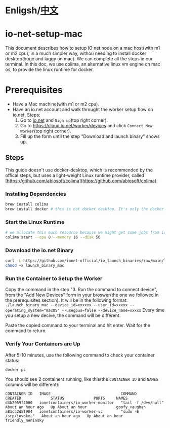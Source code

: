 # Enligsh/[中文](./README_zh.md)

# io-net-setup-mac

This document describes how to setup IO net node on a mac host(with m1 or m2 cpu), in a much simpler way, withou needing to install docker desktop(huge and laggy on mac). We can complete all the steps in our terminal.
In this doc, we use colima, an alternative linux vm engine on mac os, to provide the linux runtime for docker.

# Prerequisites
 - Have a Mac machine(with m1 or m2 cpu).
 - Have an io.net account and walk throught the worker setup flow on io.net. Steps:
    1. Go to [io.net](https://io.net/) and `Sign up`(top right corner).
    2. Go to https://cloud.io.net/worker/devices and click `Connect New Worker`(top right corner).
    3. Fill up the form until the step "Download and launch binary" shows up.

## Steps
This guide doesn't use docker-desktop, which is recommended by the offical steps, but uses a light-weight Linux runtime provider, called [https://github.com/abiosoft/colima](https://github.com/abiosoft/colima).

### Installing Dependencies
```bash
brew install colima
brew install docker # this is not docker desktop. It's only the docker command line tool.
```

### Start the Linux Runtime
```bash
# we allocate this much resource because we might get some jobs from io.net, and the image itself is already very big
colima start --cpu 8 --memory 16 --disk 50
```

### Download the io.net Binary
```bash
curl -L https://github.com/ionet-official/io_launch_binaries/raw/main/launch_binary_mac -o launch_binary_mac
chmod +x launch_binary_mac
```

### Run the Container to Setup the Worker
Copy the command in the step "3. Run the command to connect device", from the "Add New Devices" form in your broswer(the one we followed in the prerequisites section).
It will be in the following format:
`./launch_binary_mac --device_id=xxxxxx --user_id=xxxxx --operating_system="macOS" --usegpus=false --device_name=xxxxx`
Every time you setup a new decive, the command will be different.

Paste the copied command to your terminal and hit enter. Wait for the command to return.

### Verify Your Containers are Up
After 5-10 minutes, use the following command to check your container status:
```bash
docker ps
```
You should see 2 containers running, like this(the `CONTAINER ID` and `NAMES` columns will be different):
```
CONTAINER ID   IMAGE                               COMMAND                  CREATED             STATUS             PORTS     NAMES
d4b2059f4060   ionetcontainers/io-worker-monitor   "tail -f /dev/null"      About an hour ago   Up About an hour             goofy_vaughan
a81cc2d5f904   ionetcontainers/io-worker-vc        "sudo -E /srp/invoke…"   About an hour ago   Up About an hour             friendly_meninsky
```
